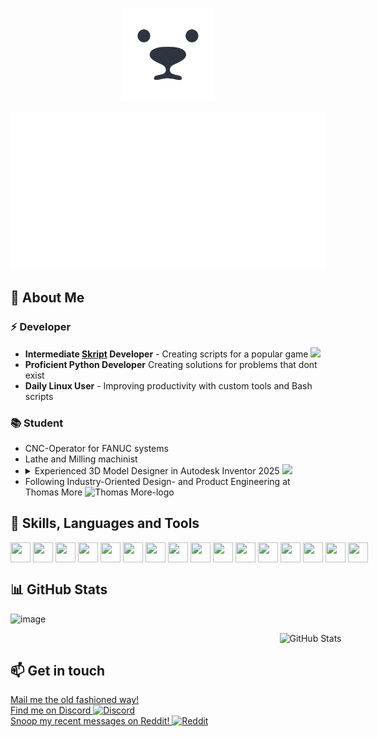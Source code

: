 <!-- ![👋 Hello there, I'm Hyphonical](https://github.com/Hyphonic/Hyphonic/blob/main/Header2.gif?raw=true) -->

<p align="center">
  <img src="image.png" width="150">
</p>

<p align="center">
  <img src="Header.svg">
</p>

## 📃 About Me

### ⚡ Developer

- **Intermediate [Skript](https://github.com/SkriptLang/Skript) Developer** - Creating scripts for a popular game <img src="https://cdn3.emoji.gg/emojis/88103-minecraftcube.gif" width="15"/>
- **Proficient Python Developer** Creating solutions for problems that dont exist
- **Daily Linux User** - Improving productivity with custom tools and Bash scripts


### 📚 Student

- CNC-Operator for FANUC systems
- Lathe and Milling machinist
- <details><summary>Experienced 3D Model Designer in Autodesk Inventor 2025 <img src="https://github.com/user-attachments/assets/6ff3a2c1-9659-4acc-9e3a-9650e1dba9cd" width="15"></img></summary>
    <h3>My final project of 12th grade</h3>
    <img src="https://github.com/user-attachments/assets/9495ad48-80f8-445b-860e-2f3d5c80e1b7"></img>
  </details>
- Following Industry-Oriented Design- and Product Engineering at Thomas More <img height="15" alt="Thomas More-logo" src="https://github.com/user-attachments/assets/c4c0234d-5fa1-402e-9b5f-c8fec1c91eff">


## 🧰 Skills, Languages and Tools

<div style="display: flex; flex-wrap: wrap; gap: 4px; justify-content: left; width: 100vw;">
  <img height="32" width="32" src="https://cdn.simpleicons.org/python"/>
  <img height="32" width="32" src="https://cdn.simpleicons.org/gnubash"/>
  <img height="32" width="32" src="https://cdn.simpleicons.org/lua"/>
  <img height="32" width="32" src="https://cdn.simpleicons.org/adobexd"/>
  <img height="32" width="32" src="https://cdn.simpleicons.org/blender"/>
  <img height="32" width="32" src="https://cdn.simpleicons.org/figma"/>
  <img height="32" width="32" src="https://cdn.simpleicons.org/autodesk"/>
  <img height="32" width="32" src="https://cdn.simpleicons.org/linux"/>
  <img height="32" width="32" src="https://cdn.simpleicons.org/debian"/>
  <img height="32" width="32" src="https://cdn.simpleicons.org/ubuntu"/>
  <img height="32" width="32" src="https://cdn.simpleicons.org/zorin"/>
  <img height="32" width="32" src="https://cdn.simpleicons.org/github"/>
  <img height="32" width="32" src="https://cdn.simpleicons.org/vscodium"/>
  <img height="32" width="32" src="https://cdn.simpleicons.org/html5"/>
  <img height="32" width="32" src="https://cdn.simpleicons.org/css3"/>
  <img height="32" width="32" src="https://cdn.simpleicons.org/markdown"/>
</div>


## 📊 GitHub Stats

![image](https://komarev.com/ghpvc/?username=Hyphonic&color=8caaee&label=_Goal:_500_✨_Currently_At:_)

<div style="display: flex; justify-content: center; gap: 10px; width: 100vw;">
  <img src="https://github-readme-stats.vercel.app/api?username=Hyphonic&hide_rank=true&show_icons=true&border_radius=20&theme=transparent&text_color=8caaee&title_color=8caaee&icon_color=99d1db&border_color=303446&card_width=320" 
       alt="GitHub Stats" title="GitHub Stats" />
</div>

## 📫 Get in touch

<div>
  <a href="mailto:hyphonical@gmail.com">Mail me the old fashioned way!</a><br>
  <a href="https://discord.com/users/688052493011255304">Find me on Discord <img height="15" alt="Discord" src="https://github.com/user-attachments/assets/1b4ab50c-f102-4097-a3d1-12570b85785d"></a><br>
  <a href="https://www.reddit.com/user/Hyphonical/">Snoop my recent messages on Reddit! <img height="20" alt="Reddit" src="https://github.com/user-attachments/assets/c4f0b7d8-dcf8-4cb0-ae6b-cd2742a94f40"></a>
</div>
